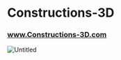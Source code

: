# Constructions-3D
### www.Constructions-3D.com

![Untitled](https://user-images.githubusercontent.com/1204936/204518962-5e180b61-6917-4215-be1a-a6938a633b55.png)

